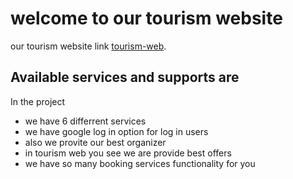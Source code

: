# welcome to our tourism website

our tourism website link [tourism-web](https://tourism-web-2ab2c.web.app/).

## Available services and supports are

In the project

<ul>
 <li>we have 6 differrent services</li>
 <li>we have google log in option for log in users</li>
 <li>also we provite our best organizer</li>
 <li>in  tourism web you see we are provide best offers</li>
 <li>we have so many booking services functionality for you</li>
</ul>

